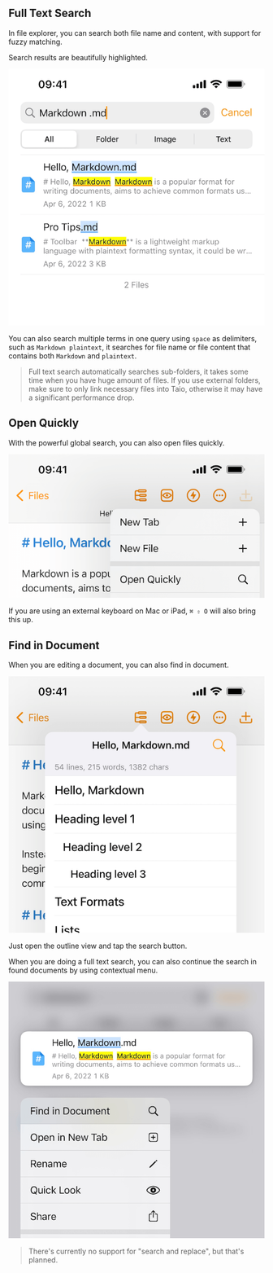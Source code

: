 ## Full Text Search

In file explorer, you can search both file name and content, with support for fuzzy matching.

Search results are beautifully highlighted.

<img class="bordered_img" src="../editor/assets/IMG_6.png" />

You can also search multiple terms in one query using `space` as delimiters, such as `Markdown plaintext`, it searches for file name or file content that contains both `Markdown` and `plaintext`.

> Full text search automatically searches sub-folders, it takes some time when you have huge amount of files. If you use external folders, make sure to only link necessary files into Taio, otherwise it may have a significant performance drop.

## Open Quickly

With the powerful global search, you can also open files quickly.

<img class="bordered_img" src="../editor/assets/IMG_9.png" />

If you are using an external keyboard on Mac or iPad, `⌘ ⇧ O` will also bring this up.

## Find in Document

When you are editing a document, you can also find in document.

<img class="bordered_img" src="../editor/assets/IMG_7.png" />

Just open the outline view and tap the search button.

When you are doing a full text search, you can also continue the search in found documents by using contextual menu.

<img class="bordered_img" src="../editor/assets/IMG_8.png" />

> There's currently no support for "search and replace", but that's planned.